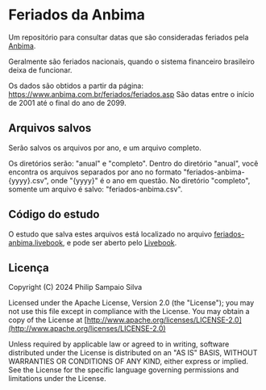 # Feriados da Anbima

Um repositório para consultar datas que são consideradas
feriados pela [Anbima](https://www.anbima.com.br/).

Geralmente são feriados nacionais, quando o sistema financeiro
brasileiro deixa de funcionar.

Os dados são obtidos a partir da página: https://www.anbima.com.br/feriados/feriados.asp
São datas entre o início de 2001 até o final do ano de 2099.

## Arquivos salvos

Serão salvos os arquivos por ano, e um arquivo completo.

Os diretórios serão: "anual" e "completo".
Dentro do diretório "anual", você encontra os arquivos separados
por ano no formato "feriados-anbima-{yyyy}.csv", onde "{yyyy}" é
o ano em questão. No diretório "completo", somente um arquivo é
salvo: "feriados-anbima.csv".

## Código do estudo

O estudo que salva estes arquivos está localizado no arquivo
[feriados-anbima.livebook](feriados-anbima.livebook), e pode
ser aberto pelo [Livebook](https://livebook.dev/).

## Licença

Copyright (C) 2024 Philip Sampaio Silva

Licensed under the Apache License, Version 2.0 (the "License");
you may not use this file except in compliance with the License.
You may obtain a copy of the License at [http://www.apache.org/licenses/LICENSE-2.0](http://www.apache.org/licenses/LICENSE-2.0)

Unless required by applicable law or agreed to in writing, software
distributed under the License is distributed on an "AS IS" BASIS,
WITHOUT WARRANTIES OR CONDITIONS OF ANY KIND, either express or implied.
See the License for the specific language governing permissions and
limitations under the License.
